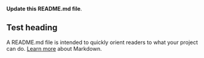 **Update this README.md file**.
## Test heading
 A README.md file is intended to quickly orient readers to what your project can do.
 [Learn more](https://go.microsoft.com/fwlink/p/?LinkId=524306) about Markdown.